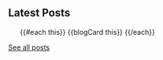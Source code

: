 ---
---

<section>
  <div class="latest-posts">
    <h2>Latest <span>Posts</span></h2>
    <ul>
      {{#each this}}
        {{blogCard this}}
      {{/each}}
    </ul>
    <a class="all" href="/blog/" title="See all posts">See all posts</a>
  </div>
</section>
